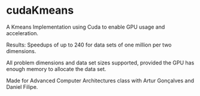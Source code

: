 cudaKmeans
==========

A Kmeans Implementation using Cuda to enable GPU usage and acceleration.

Results: Speedups of up to 240 for data sets of one million per two dimensions.

All problem dimensions and data set sizes supported, provided the GPU has enough memory to allocate the data set.

Made for Advanced Computer Architectures class with Artur Gonçalves and Daniel Filipe.
